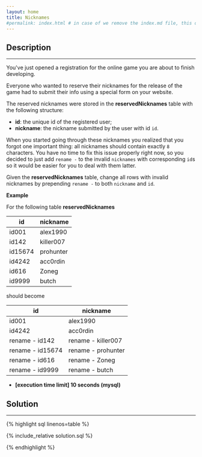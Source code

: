 ```yaml
---
layout: home
title: Nicknames
#permalink: index.html # in case of we remove the index.md file, this doc will be the index page
---
```


<div class="row">
<div class="columnStmt" markdown="1">

## Description

---

You've just opened a registration for the online game you are about to finish developing.

Everyone who wanted to reserve their nicknames for the release of the game had to submit their info using a special form on your website.

The reserved nicknames were stored in the **reservedNicknames** table with the following structure:

- **id**: the unique id of the registered user;
- **nickname**: the nickname submitted by the user with id <code>id</code>.

When you started going through these nicknames you realized that you forgot one important thing: all nicknames should contain exactly <code>8</code> characters.
You have no time to fix this issue properly right now, so you decided to just add <code>rename -</code> to the invalid <code>nicknames</code> with corresponding <code>id</code>s so it would be easier for you to deal with them latter.

Given the **reservedNicknames** table, change all rows with invalid nicknames by prepending <code>rename -</code> to both <code>nickname</code> and <code>id</code>.

**Example**

For the following table **reservedNicknames**

| id      | nickname  |
| ------- | --------- |
| id001   | alex1990  |
| id142   | killer007 |
| id15674 | prohunter |
| id4242  | acc0rdin  |
| id616   | Zoneg     |
| id9999  | butch     |

should become

| id               | nickname           |
| ---------------- | ------------------ |
| id001            | alex1990           |
| id4242           | acc0rdin           |
| rename - id142   | rename - killer007 |
| rename - id15674 | rename - prohunter |
| rename - id616   | rename - Zoneg     |
| rename - id9999  | rename - butch     |

- **[execution time limit] 10 seconds (mysql)**

</div>
<div class="columnSol" markdown="1">

## Solution

---

{% highlight sql linenos=table %}

{% include_relative solution.sql %}

{% endhighlight %}

</div>
</div>
